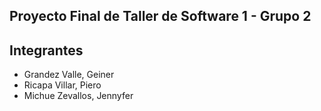 ## Proyecto Final de Taller de Software 1 - Grupo 2

## Integrantes
* Grandez Valle, Geiner
* Ricapa Villar, Piero
* Michue Zevallos, Jennyfer
